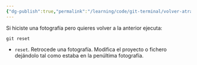 ```yaml
---
{"dg-publish":true,"permalink":"/learning/code/git-terminal/volver-atras-una-fotografia/","created":"2024-03-27T16:18","updated":"2024-03-27T16:18"}
---
```


Si hiciste una fotografía pero quieres volver a la anterior ejecuta:
```shell
git reset
```
- `reset`. Retrocede una fotografía. Modifica el proyecto o fichero dejándolo tal como estaba en la penúltima fotografía.